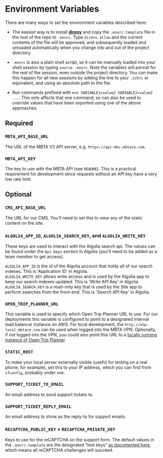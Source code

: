 # Environment Variables

There are many ways to set the environment variables described here:

* The easiest way is to install **[direnv](https://github.com/direnv/direnv)**
  and copy the `.envrc.template` file in the root of the repo to `.envrc`. Type
  `direnv allow` and the current contents of the file will be approved, and
  subsequently loaded and unloaded automatically when you change into and out of
  the project directory.

* `.envrc` is also a plain shell script, so it can be manually loaded into your
  shell session by typing `source .envrc`. Note the variables will persist for
  the rest of the session, even outside the project directory. You can make this
  happen for all new sessions by adding the line to your `.zshrc` or equivalent,
  and using an absolute path to the file.

* Run commands prefixed with `env VARIABLE1=value2 VARIABLE2=value2 ...`. This
  only affects that one command, so can also be used to override values that
  have been exported using one of the above approaches.


## Required

### `MBTA_API_BASE_URL`

The URL of the MBTA V3 API server, e.g. `https://api-dev.mbtace.com`.

### `MBTA_API_KEY`

The key to use with the MBTA API (see `README`). This is a practical requirement
for development since requests without an API key have a very low rate limit.

## Optional

### `CMS_API_BASE_URL`

The URL for our CMS. You'll need to set this to view any of the static content
on the site.

### `ALGOLIA_APP_ID`, `ALGOLIA_SEARCH_KEY`, and `ALGOLIA_WRITE_KEY`

These keys are used to interact with the Algolia search api. The values can be found under the `Api Keys` section in Algolia (you'll need to be added as a team member to get access).

`ALGOLIA_APP_ID` is the id of the Algolia account that holds all of our search indexes. This is 'Application ID' in Algolia.  
`ALGOLIA_WRITE_KEY` allows write access and is used by the Algolia app to keep our search indexes updated. This is 'Write API Key'  in Algolia.  
`ALGOLIA_SEARCH_KEY` is a read-only key that is used by the Site app to perform searches from the front-end. This is 'Search API Key' in Algolia.

### `OPEN_TRIP_PLANNER_URL`

This variable is used to specify which Open Trip Planner URL to use. For our deployments this variable is configured to point to a designated internal load balancer instance on AWS. For local development, the `http://otp-local.mbtace.com` can be used when logged into the MBTA VPN. Optionally, if not logged into the VPN, you could also point this URL to a [locally running instance of Open Trip Planner](./OTHER.md).

### `STATIC_HOST`

To make your local server externally visible (useful for testing on a real phone, for example), set this to your IP address, which you can find from `ifconfig`, probably under `en0`.

### `SUPPORT_TICKET_TO_EMAIL`

An email address to send support tickets to.

### `SUPPORT_TICKET_REPLY_EMAIL`

An email address to show as the reply-to for support emails.

### `RECAPTCHA_PUBLIC_KEY` + `RECAPTCHA_PRIVATE_KEY`

Keys to use for the reCAPTCHA on the support form. The default values in the
`.envrc.template` are the designated "test keys" [as documented here][testkeys],
which means all reCAPTCHA challenges will succeed.

[testkeys]: https://developers.google.com/recaptcha/docs/faq#id-like-to-run-automated-tests-with-recaptcha.-what-should-i-do
